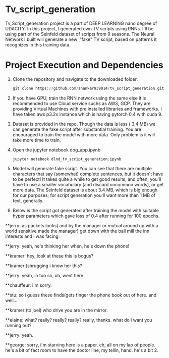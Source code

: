 # Tv_script_generation

Tv_Script_generation project is a part of DEEP LEARNING nano degree of UDACITY. In this project, I generated own TV scripts using RNNs. I'll be using part of the Seinfeld dataset of scripts from 9 seasons. The Neural Network I built will generate a new ,"fake" TV script, based on patterns it recognizes in this training data.

# Project Execution and Dependencies

 1) Clone the repository and navigate to the downloaded folder.
 
     ``` python
     git clone https://github.com/shankar939014/tv_script_generation.git
     
     ```
 
 2) If you have GPU, train the RNN network using the same else it is recommended to use Cloud service suchs as AWS, GCP. They are providing
     Virtual Machines with pre installed libraries and frameworks. I have taken aws p3.2x instance which is having pytorch 0.4 with cuda 9.
     
 3) Dataset is provided in the repo. Though the data is less ( 3.4 MB) we can generate the fake script after substantial training. You are          encouraged to train the model with more data. Only problem is it will take more time to train.
 
 4) Open the jupyter notebook dog_app.ipynb
  
      ```
      jupyter notebook dlnd_tv_script_generation.ipynb
      
      ```
 5) Model will generate fake script. You can see that there are multiple characters that say (somewhat) complete sentences, but it doesn't have to be perfect! It takes quite a while to get good results, and often, you'll have to use a smaller vocabulary (and discard uncommon words), or get more data. The Seinfeld dataset is about 3.4 MB, which is big enough for our purposes; for script generation you'll want more than 1 MB of text, generally.
 
 6) Below is the script got generated after training the model with suitable hyper parameters which gave loss of 0.4 after running for 100 epochs.
 
 
 **jerry: as packets looks) and by the manager or mutual around up with a world sensitive made the manager) get down with the ball mill the inn interests and i was facing.

**jerry: yeah, he's thinking her when, he's down the phone!

**kramer: hey, look at these this is bogus?

**kramer:(shrugging i know her this?

**jerry: yeah, in too so, uh, went here.

**chauffeur: i'm sorry.

**stu: so i guess these finds(gets finger the phone book out of here. and well...

**kramer:(to joel) who drive you are in the mirror.

**elaine: what? really? really? really? really, thanks. what do i want you running out?

**jerry: yeah.

**george: sorry, i'm starving here is a paper. eh, all on my lap of people. he's a bit of fact room to have the doctor line, my tellin, hand. he's a bit 2.
    


